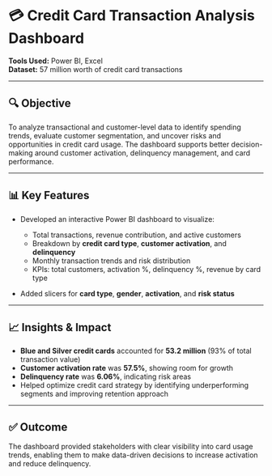 # 💳 Credit Card Transaction Analysis Dashboard

**Tools Used:** Power BI, Excel  
**Dataset:** 57 million worth of credit card transactions

---

## 🔍 Objective

To analyze transactional and customer-level data to identify spending trends, evaluate customer segmentation, and uncover risks and opportunities in credit card usage. The dashboard supports better decision-making around customer activation, delinquency management, and card performance.

---

## 📊 Key Features

- Developed an interactive Power BI dashboard to visualize:
  - Total transactions, revenue contribution, and active customers
  - Breakdown by **credit card type**, **customer activation**, and **delinquency**
  - Monthly transaction trends and risk distribution
  - KPIs: total customers, activation %, delinquency %, revenue by card type

- Added slicers for **card type**, **gender**, **activation**, and **risk status**

---

## 📈 Insights & Impact

- **Blue and Silver credit cards** accounted for **53.2 million** (93% of total transaction value)
- **Customer activation rate** was **57.5%**, showing room for growth
- **Delinquency rate** was **6.06%**, indicating risk areas
- Helped optimize credit card strategy by identifying underperforming segments and improving retention approach

---

## ✅ Outcome

The dashboard provided stakeholders with clear visibility into card usage trends, enabling them to make data-driven decisions to increase activation and reduce delinquency.
